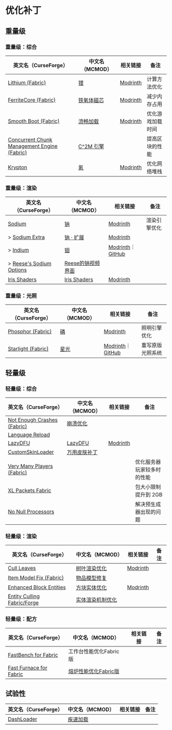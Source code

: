 # 优化补丁

## 重量级

### 重量级：综合

| 英文名（CurseForge）                                                                                    | 中文名（MCMOD）                                    | 相关链接                                                   | 备注             |
| ------------------------------------------------------------------------------------------------------- | -------------------------------------------------- | ---------------------------------------------------------- | ---------------- |
| [Lithium (Fabric)](https://www.curseforge.com/minecraft/mc-mods/lithium)                                | [锂](https://www.mcmod.cn/class/2292.html)         | [Modrinth](https://www.modrinth.com/mod/lithium)           | 计算方法优化     |
| [FerriteCore (Fabric)](https://www.curseforge.com/minecraft/mc-mods/ferritecore-fabric)                 | [铁氧体磁芯](https://www.mcmod.cn/class/3888.html) | [Modrinth](https://www.modrinth.com/mod/ferrite-core)      | 减少内存占用     |
| [Smooth Boot (Fabric)](https://www.curseforge.com/minecraft/mc-mods/smooth-boot)                        | [流畅加载](https://www.mcmod.cn/class/3422.html)   | [Modrinth](https://www.modrinth.com/mod/smoothboot-fabric) | 优化游戏加载时间 |
| [Concurrent Chunk Management Engine (Fabric)](https://www.curseforge.com/minecraft/mc-mods/c2me-fabric) | [C^2M 引擎](https://www.mcmod.cn/class/3511.html)  |                                                            | 提高区块的性能   |
| [Krypton](https://www.curseforge.com/minecraft/mc-mods/krypton)                                         | [氪](https://www.mcmod.cn/class/3399.html)         | [Modrinth](https://www.modrinth.com/mod/krypton)           | 优化网络堆栈     |

### 重量级：渲染

| 英文名（CurseForge）                                                                           | 中文名（MCMOD）                                           | 相关链接                                                                                     | 备注         |
| ---------------------------------------------------------------------------------------------- | --------------------------------------------------------- | -------------------------------------------------------------------------------------------- | ------------ |
| [Sodium](https://www.curseforge.com/minecraft/mc-mods/sodium)                                  | [钠](https://www.mcmod.cn/class/2785.html)                | [Modrinth](https://www.modrinth.com/mod/sodium)                                              | 渲染引擎优化 |
| > [Sodium Extra](https://www.curseforge.com/minecraft/mc-mods/sodium-extra)                    | [钠 · 扩展](https://www.mcmod.cn/class/3701.html)         | [Modrinth](https://www.modrinth.com/mod/sodium-extra)                                        |              |
| > [Indium](https://www.curseforge.com/minecraft/mc-mods/indium)                                | [铟](https://www.mcmod.cn/class/3413.html)                | [Modrinth](https://www.modrinth.com/mod/indium)｜[GitHub](https://github.com/comp500/Indium) |              |
| > [Reese's Sodium Options](https://www.curseforge.com/minecraft/mc-mods/reeses-sodium-options) | [Reese的钠视频界面](https://www.mcmod.cn/class/4905.html) |                                                                                              |              |
| [Iris Shaders](https://www.curseforge.com/minecraft/mc-mods/irisshaders)                       | [Iris Shaders](https://www.mcmod.cn/class/3697.html)      | [Modrinth](https://www.modrinth.com/mod/iris)                                                |              |

### 重量级：光照

| 英文名（CurseForge）                                                         | 中文名（MCMOD）                              | 相关链接                                                                                                          | 备注             |
| ---------------------------------------------------------------------------- | -------------------------------------------- | ----------------------------------------------------------------------------------------------------------------- | ---------------- |
| [Phosphor (Fabric)](https://www.curseforge.com/minecraft/mc-mods/phosphor)   | [磷](https://www.mcmod.cn/class/1766.html)   | [Modrinth](https://www.modrinth.com/mod/phosphor)                                                                 | 照明引擎优化     |
| [Starlight (Fabric)](https://www.curseforge.com/minecraft/mc-mods/starlight) | [星光](https://www.mcmod.cn/class/3303.html) | [Modrinth](https://www.modrinth.com/mod/starlight)｜[GitHub](https://github.com/Spottedleaf/Starlight/tree/forge) | 重写原版光照系统 |

## 轻量级

### 轻量级：综合

| 英文名（CurseForge）                                                                           | 中文名（MCMOD）                                     | 相关链接                                         | 备注                       |
| ---------------------------------------------------------------------------------------------- | --------------------------------------------------- | ------------------------------------------------ | -------------------------- |
| [Not Enough Crashes (Fabric)](https://www.curseforge.com/minecraft/mc-mods/not-enough-crashes) | [崩溃优化](https://www.mcmod.cn/class/2441.html)    |                                                  |                            |
| [Language Reload](https://www.curseforge.com/minecraft/mc-mods/language-reload)                |                                                     |                                                  |                            |
| [LazyDFU](https://www.curseforge.com/minecraft/mc-mods/lazydfu)                                | [LazyDFU](https://www.mcmod.cn/class/3407.html)     | [Modrinth](https://www.modrinth.com/mod/lazydfu) |                            |
| [CustomSkinLoader](https://www.curseforge.com/minecraft/mc-mods/customskinloader)              | [万用皮肤补丁](https://www.mcmod.cn/class/883.html) |                                                  |                            |
| [Very Many Players (Fabric)](https://www.curseforge.com/minecraft/mc-mods/vmp-fabric)          |                                                     |                                                  | 优化服务器玩家较多时的性能 |
| [XL Packets Fabric](https://www.curseforge.com/minecraft/mc-mods/xl-packets-fabric)            |                                                     |                                                  | 包大小限制提升到 2GB       |
| [No Null Processors](https://www.curseforge.com/minecraft/mc-mods/no-null-processors)          |                                                     |                                                  | 解决预生成器出现的问题     |

### 轻量级：渲染

| 英文名（CurseForge）                                                                            | 中文名（MCMOD）                                          | 相关链接                                             | 备注 |
| ----------------------------------------------------------------------------------------------- | -------------------------------------------------------- | ---------------------------------------------------- | ---- |
| [Cull Leaves](https://www.curseforge.com/minecraft/mc-mods/cull-leaves)                         | [树叶渲染优化](https://www.mcmod.cn/class/4414.html)     | [Modrinth](https://www.modrinth.com/mod/cull-leaves) |      |
| [Item Model Fix (Fabric)](https://www.curseforge.com/minecraft/mc-mods/item-model-fix)          | [物品模型修复](https://www.mcmod.cn/class/3845.html)     |                                                      |      |
| [Enhanced Block Entities](https://www.curseforge.com/minecraft/mc-mods/enhanced-block-entities) | [方块实体优化](https://www.mcmod.cn/class/3632.html)     | [Modrinth](https://www.modrinth.com/mod/ebe)         |      |
| [Entity Culling Fabric/Forge](https://www.curseforge.com/minecraft/mc-mods/entityculling)       | [实体渲染机制优化](https://www.mcmod.cn/class/3629.html) |                                                      |      |

### 轻量级：配方

| 英文名（CurseForge）                                                                            | 中文名（MCMOD）                                              | 相关链接 | 备注 |
| ----------------------------------------------------------------------------------------------- | ------------------------------------------------------------ | -------- | ---- |
| [FastBench for Fabric](https://www.curseforge.com/minecraft/mc-mods/fastbench-for-fabric)       | 工作台性能优化Fabric版                                       |          |      |
| [Fast Furnace for Fabric](https://www.curseforge.com/minecraft/mc-mods/fast-furnace-for-fabric) | [熔炉性能优化Fabric版](https://www.mcmod.cn/class/3079.html) |          |      |

## 试验性

| 英文名（CurseForge）                                                  | 中文名（MCMOD）                                  | 相关链接 | 备注 |
| --------------------------------------------------------------------- | ------------------------------------------------ | -------- | ---- |
| [DashLoader](https://www.curseforge.com/minecraft/mc-mods/dashloader) | [疾速加载](https://www.mcmod.cn/class/3841.html) |          |      |
